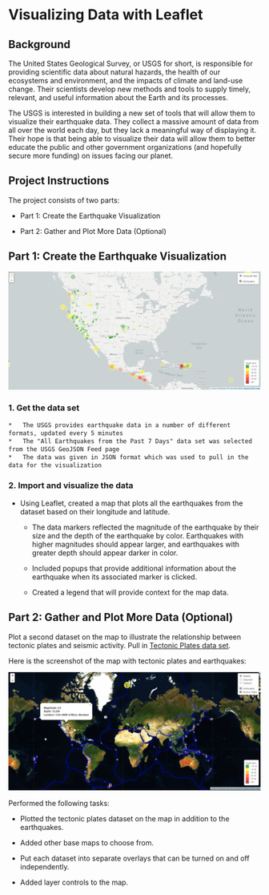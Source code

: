 # Visualizing Data with Leaflet

## Background

The United States Geological Survey, or USGS for short, is responsible for providing scientific data about natural hazards, the health of our ecosystems and environment, and the impacts of climate and land-use change. Their scientists develop new methods and tools to supply timely, relevant, and useful information about the Earth and its processes. 

The USGS is interested in building a new set of tools that will allow them to visualize their earthquake data. They collect a massive amount of data from all over the world each day, but they lack a meaningful way of displaying it. Their hope is that being able to visualize their data will allow them to better educate the public and other government organizations (and hopefully secure more funding) on issues facing our planet.

## Project Instructions

The project consists of two parts: 

* Part 1: Create the Earthquake Visualization 

* Part 2: Gather and Plot More Data (Optional)

## Part 1: Create the Earthquake Visualization

![Basic_map](Leaflet-Part-1/Images/Basic_map.png)

### 1. Get the data set

    *   The USGS provides earthquake data in a number of different formats, updated every 5 minutes
    *   The "All Earthquakes from the Past 7 Days" data set was selected from the USGS GeoJSON Feed page
    *   The data was given in JSON format which was used to pull in the data for the visualization

### 2. Import and visualize the data

   * Using Leaflet, created a map that plots all the earthquakes from the dataset based on their longitude and latitude.

       *  The data markers reflected the magnitude of the earthquake by their size and the depth of the earthquake by color. Earthquakes with higher magnitudes should appear larger, and earthquakes with greater depth should appear darker in color.

       * Included popups that provide additional information about the earthquake when its associated marker is clicked.

       * Created a legend that will provide context for the map data.

## Part 2: Gather and Plot More Data (Optional)

Plot a second dataset on the map to illustrate the relationship between tectonic plates and seismic activity. Pull in [Tectonic Plates data set](https://raw.githubusercontent.com/fraxen/tectonicplates/master/GeoJSON/PB2002_boundaries.json").

Here is the screenshot of the map with tectonic plates and earthquakes:

![TectonicPlates_with_Earthquakes](Leaflet-Part-2/Images/TectonicPlates_with_Earthquakes.png)

Performed the following tasks: 

* Plotted the tectonic plates dataset on the map in addition to the earthquakes.

* Added other base maps to choose from.

* Put each dataset into separate overlays that can be turned on and off independently.

* Added layer controls to the map.